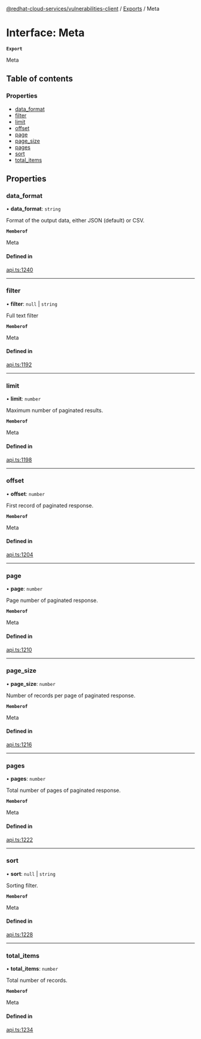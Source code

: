 [@redhat-cloud-services/vulnerabilities-client](../README.md) / [Exports](../modules.md) / Meta

# Interface: Meta

**`Export`**

Meta

## Table of contents

### Properties

- [data\_format](Meta.md#data_format)
- [filter](Meta.md#filter)
- [limit](Meta.md#limit)
- [offset](Meta.md#offset)
- [page](Meta.md#page)
- [page\_size](Meta.md#page_size)
- [pages](Meta.md#pages)
- [sort](Meta.md#sort)
- [total\_items](Meta.md#total_items)

## Properties

### data\_format

• **data\_format**: `string`

Format of the output data, either JSON (default) or CSV.

**`Memberof`**

Meta

#### Defined in

[api.ts:1240](https://github.com/mkholjuraev/javascript-clients/blob/main/packages/vulnerabilities/git-api/api.ts#L1240)

___

### filter

• **filter**: ``null`` \| `string`

Full text filter

**`Memberof`**

Meta

#### Defined in

[api.ts:1192](https://github.com/mkholjuraev/javascript-clients/blob/main/packages/vulnerabilities/git-api/api.ts#L1192)

___

### limit

• **limit**: `number`

Maximum number of paginated results.

**`Memberof`**

Meta

#### Defined in

[api.ts:1198](https://github.com/mkholjuraev/javascript-clients/blob/main/packages/vulnerabilities/git-api/api.ts#L1198)

___

### offset

• **offset**: `number`

First record of paginated response.

**`Memberof`**

Meta

#### Defined in

[api.ts:1204](https://github.com/mkholjuraev/javascript-clients/blob/main/packages/vulnerabilities/git-api/api.ts#L1204)

___

### page

• **page**: `number`

Page number of paginated response.

**`Memberof`**

Meta

#### Defined in

[api.ts:1210](https://github.com/mkholjuraev/javascript-clients/blob/main/packages/vulnerabilities/git-api/api.ts#L1210)

___

### page\_size

• **page\_size**: `number`

Number of records per page of paginated response.

**`Memberof`**

Meta

#### Defined in

[api.ts:1216](https://github.com/mkholjuraev/javascript-clients/blob/main/packages/vulnerabilities/git-api/api.ts#L1216)

___

### pages

• **pages**: `number`

Total number of pages of paginated response.

**`Memberof`**

Meta

#### Defined in

[api.ts:1222](https://github.com/mkholjuraev/javascript-clients/blob/main/packages/vulnerabilities/git-api/api.ts#L1222)

___

### sort

• **sort**: ``null`` \| `string`

Sorting filter.

**`Memberof`**

Meta

#### Defined in

[api.ts:1228](https://github.com/mkholjuraev/javascript-clients/blob/main/packages/vulnerabilities/git-api/api.ts#L1228)

___

### total\_items

• **total\_items**: `number`

Total number of records.

**`Memberof`**

Meta

#### Defined in

[api.ts:1234](https://github.com/mkholjuraev/javascript-clients/blob/main/packages/vulnerabilities/git-api/api.ts#L1234)
